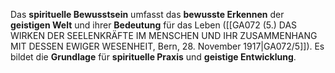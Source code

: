 
Das **spirituelle Bewusstsein** umfasst das **bewusste Erkennen** der **geistigen Welt** und ihrer **Bedeutung** für das Leben ([[GA072 (5.) DAS WIRKEN DER SEELENKRÄFTE IM MENSCHEN UND IHR ZUSAMMENHANG MIT DESSEN EWIGER WESENHEIT, Bern, 28. November 1917|GA072/5]]). Es bildet die **Grundlage** für **spirituelle Praxis** und **geistige Entwicklung**.
